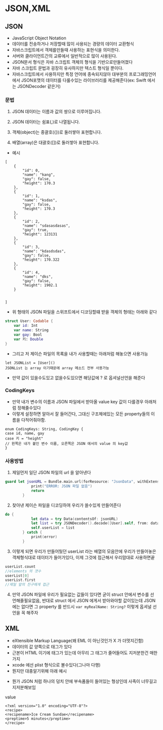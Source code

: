 # JSON,XML

## JSON
* JavaScript Object Notation
 * 데이터를 전송하거나 저장할때 많이 사용되는 경량의 데이터 교환형식
 * 자바스크립트에서 객체를만들때 사용하는 표현식을 의미한다.
 * 서버와 클라이언트간의 교류에서 일반적으로 많이 사용된다.
 * JSON문서 형식은 자바 스크립트 객체의 형식을 기반으로만들어졌다
 * 자바 스크립트 문법과 굉장히 유사하지만 텍스트 형식일 뿐이다.
 * 자바스크립트에서 사용하지만 특정 언어에 종속되지않아 대부분의 프로그래밍언어에서 JSON포맷의 데이터를 다룰수있는 라이브러리를 제공해준다(ex: Swift 에서는 JSONDecoder 같은거)

### 문법

1. JSON 데이터는 이름과 값의 쌍으로 이루어집니다.

2. JSON 데이터는 쉼표(,)로 나열됩니다.

3. 객체(object)는 중괄호({})로 둘러쌓아 표현합니다.

4. 배열(array)은 대괄호([])로 둘러쌓아 표현합니다.


- 예시

```
[
    {
        "id": 0,
        "name": "kang",
        "gay": false,
        "height": 170.3
    },
    {
        "id": 1,
        "name": "ksdas",
        "gay": false,
        "height": 170.3
    },
    {
        "id": 2,
        "name": "sdasasdasas",
        "gay": true,
        "height": 123131
    },
    {
        "id": 3,
        "name": "kdasdsdas",
        "gay": false,
        "height": 170.322
    },
    {
        "id": 4,
        "name": "dks",
        "gay": false,
        "height": 1902.1
    }
    

]
```
- 위 형태의 JSON 파일을 스위프트에서 디코딩할떄 받을 객체의 형태는 아래와 같다

```swift
struct User: Codable {
    var id: Int
    var name: String
    var gay: Bool
    var 키: Double
}
```

- 그리고 저 제이슨 파일의 목록을 내가 사용할때는 아래처럼 해놓으면 사용가능
```
let JSONList = [User]()
JSONList 는 array 이기때문에 array 메소드 전부 사용가능
```

- 만약 값이 있을수도있고 없을수도있으면 해당값에 ? 로 옵셔널선언을 해준다

### CodingKeys
- 만약 내가 변수의 이름과 JSON 파일에서 받아올 value key 값이 다를경우 아래처럼 정해줄수있다
- 이렇게 설정하면 알아서 잘 들어간다, 그대신 구조체에있는 모든 property들의 이름을 다적어줘야함.

```
enum CodingKeys: String, CodingKey {
case id, name, gay
case 키 = "height"
// 왼쪽은 내가 붙인 변수 이름, 오른쪽은 JSON 에서의 value 의 key값
}
```

### 사용방법
1. 제일먼저 일단 JSON 파일의 url 을 알아낸다

```swift
guard let jsonURL = Bundle.main.url(forResource: "JsonData", withExtension: "JSON") else {
            print("ERROR: JSON 파일 없음")
            return
        }
```

2. 찾아낸 제이슨 파일을 디코딩하여 우리가 쓸수있게 만들어준다

```swift
do {
            let data = try Data(contentsOf: jsonURL)
            let list = try JSONDecoder().decode([User].self, from: data)
            self.userList = list
        } catch {
            print(error)
        }
```

3. 이렇게 되면 우리가 만들어뒀던 userList 라는 배열의 모음안에 우리가 만들어놓은 객체형식대로 데이터가 들어가있다, 이제 그것에 접근해서 우리맘대로 사용하면끝
```swift
userList.count
//elements 의 갯수
userList[0]
userList.first
//제일 앞의 친구에게 접근
```

4. 만약 JSON 파일에 우리가 필요없는 값들이 있다면 굳이 struct 안에서 변수를 선언해줄필요없음, 반대로 struct 에서 JSON 에게서 받아와야할 값이있는데 JSON 에는 없다면 그 property 를 반드시 `var myRealName: String?` 이렇게 옵셔널 선언을 꼭 해주자


## XML 
* eXtensible Markup Language(왜 EML 이 아닌것인가 X 가 더멋지긴함)
 * 데이터의 값 양쪽으로 태그가 있다
 * 근본이 HTML 이기에 태그가 있는데 아무리 그 태그가 줄어들어도 지저분한건 매한가지
 * xcode 에선 plist 형식으로 볼수있다(그나마 다행)
 * 뭔지만 대충알기위해 아래 예시

- 뭔가 JSON 처럼 하나의 덩치 안에 부속품들이 들어있는 형상인데 사족이 너무길고 지저분해보임
<recipename>
<key>value</key>
</recipename>

```
<?xml version="1.0" encoding="UTF-8"?>
<recipe>
<recipename>Ice Cream Sundae</recipename>
<preptime>5 minutes</preptime>
</recipe>
```